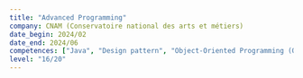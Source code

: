```yaml
---
title: "Advanced Programming"
company: CNAM (Conservatoire national des arts et métiers)
date_begin: 2024/02
date_end: 2024/06
competences: ["Java", "Design pattern", "Object-Oriented Programming (OOP)"]
level: "16/20"
---
```

